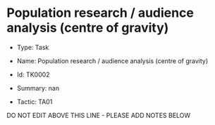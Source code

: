 # Population research / audience analysis (centre of gravity)

* Type: Task

* Name: Population research / audience analysis (centre of gravity)

* Id: TK0002

* Summary: nan

* Tactic: TA01

DO NOT EDIT ABOVE THIS LINE - PLEASE ADD NOTES BELOW
